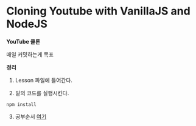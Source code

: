 # Cloning Youtube with VanillaJS and NodeJS

**YouTube 클론**   

매일 커밋하는게 목표   

**정리**

1. Lesson 파일에 들어간다.

2. 밑의 코드를 실행시킨다.

```node
npm install

```

3. 공부순서
[여기](https://www.notion.so/kdwcl/BackEnd-ccbf1e9b895c4d258e99289ada100db4)